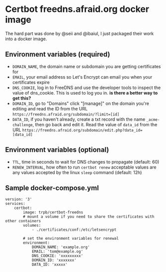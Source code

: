 # Certbot freedns.afraid.org docker image

The hard part was done by @seii and @ibaiul, I just packaged their work into a docker image.

## Environment variables (required)

- `DOMAIN_NAME`, the domain name or subdomain you are getting certificates for
- `EMAIL`, your email address so Let's Encrypt can email you when your certificates expire
- `DNS_COOKIE`, log in to FreeDNS and use the developer tools to inspect the value of dns_cookie. This is used to log you in. **is there a better way to get this?**
- `DOMAIN_ID`, go to "Domains" click "[manage]" on the domain you're editing and read the ID from the URL `https://freedns.afraid.org/subdomain/?limit=[id]`
- `DATA_ID`, if you haven't already, create a txt record with the name `_acme-challenge`, then go back and edit it. Read the value of `data_id` from the URL `https://freedns.afraid.org/subdomain/edit.php?data_id=[data_id]` 

## Environment variables (optional)

- `TTL`, time in seconds to wait for DNS changes to propagate (default: 60)
- `RENEW_INTERVAL`, how often to run `certbot renew` acceptable values are any values accepted by the linux `sleep` command (default: 12h)

## Sample docker-compose.yml

```
version: '3'
services:
    certbot:
        image: trpb/certbot-freedns
        # mount a volume if you need to share the certificates with other containers
        volumes: 
            - ./certificates/conf:/etc/letsencrypt

        # set the environment variables for renewal
        environment:
            DOMAIN_NAME: 'example.org'
            EMAIL: 'tom@example.og'
            DNS_COOKIE: 'xxxxxxxxx'
            DOMAIN_ID: 'xxxxxxx'
            DATA_ID: 'xxxxx'
```